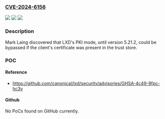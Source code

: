 ### [CVE-2024-6156](https://cve.mitre.org/cgi-bin/cvename.cgi?name=CVE-2024-6156)
![](https://img.shields.io/static/v1?label=Product&message=LXD&color=blue)
![](https://img.shields.io/static/v1?label=Version&message=4.0%3C%204.0.10%20&color=brighgreen)
![](https://img.shields.io/static/v1?label=Vulnerability&message=n%2Fa&color=brighgreen)

### Description

Mark Laing discovered that LXD's PKI mode, until version 5.21.2, could be bypassed if the client's certificate was present in the trust store.

### POC

#### Reference
- https://github.com/canonical/lxd/security/advisories/GHSA-4c49-9fpc-hc3v

#### Github
No PoCs found on GitHub currently.


